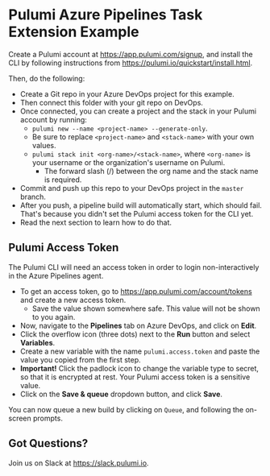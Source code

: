 # Pulumi Azure Pipelines Task Extension Example

Create a Pulumi account at https://app.pulumi.com/signup, and install the CLI by following instructions from https://pulumi.io/quickstart/install.html.

Then, do the following:
- Create a Git repo in your Azure DevOps project for this example.
- Then connect this folder with your git repo on DevOps.
- Once connected, you can create a project and the stack in your Pulumi account by running:
  - `pulumi new --name <project-name> --generate-only`.
  - Be sure to replace `<project-name>` and `<stack-name>` with your own values.
  - `pulumi stack init <org-name>/<stack-name>`, where `<org-name>` is your username or the organization's username on Pulumi.
    - The forward slash (/) between the org name and the stack name is required.
- Commit and push up this repo to your DevOps project in the `master` branch.
- After you push, a pipeline build will automatically start, which should fail. That's because you didn't set the Pulumi access token for the CLI yet.
- Read the next section to learn how to do that.

## Pulumi Access Token

The Pulumi CLI will need an access token in order to login non-interactively in the Azure Pipelines agent.

- To get an access token, go to https://app.pulumi.com/account/tokens and create a new access token.
  - Save the value shown somewhere safe. This value will not be shown to you again.
- Now, navigate to the **Pipelines** tab on Azure DevOps, and click on **Edit**.
- Click the overflow icon (three dots) next to the **Run** button and select **Variables**.
- Create a new variable with the name `pulumi.access.token` and paste the value you copied from the first step.
- **Important!** Click the padlock icon to change the variable type to secret, so that it is encrypted at rest. Your Pulumi access token is a sensitive value.
- Click on the **Save & queue** dropdown button, and click **Save**.

You can now queue a new build by clicking on `Queue`, and following the on-screen prompts.

## Got Questions?

Join us on Slack at https://slack.pulumi.io.
